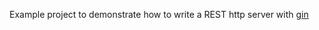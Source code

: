 Example project to demonstrate how to write a REST http server with [gin](https://github.com/gin-gonic/gin)

